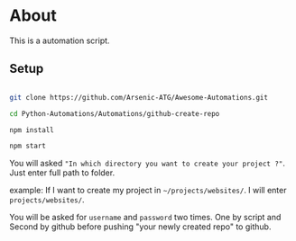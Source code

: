 # About

This is a automation script.

## Setup

```bash

git clone https://github.com/Arsenic-ATG/Awesome-Automations.git

cd Python-Automations/Automations/github-create-repo

npm install

npm start

```

You will asked `"In which directory you want to create your project ?"`. Just enter full path to folder.

example: If I want to create my project in `~/projects/websites/`. I will enter `projects/websites/`.

You will be asked for `username` and `password` two times. One by script and Second by github before pushing "your newly created repo" to github.

